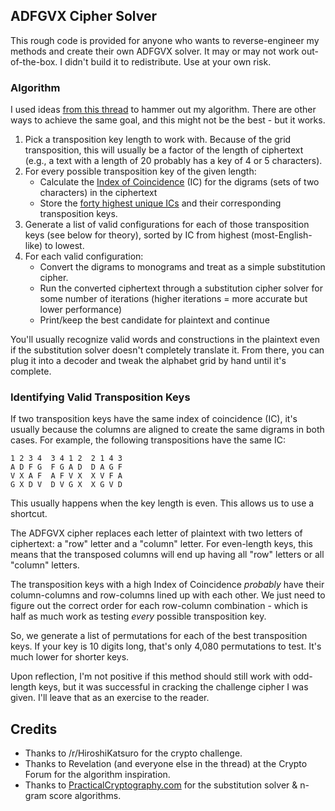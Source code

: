 ## ADFGVX Cipher Solver

This rough code is provided for anyone who wants to reverse-engineer my methods and create their own ADFGVX solver. It may or may not work out-of-the-box. I didn't build it to redistribute. Use at your own risk.

### Algorithm

I used ideas [from this thread](http://s13.zetaboards.com/Crypto/topic/6746690/1/) to hammer out my algorithm. There are other ways to achieve the same goal, and this might not be the best - but it works.

1. Pick a transposition key length to work with. Because of the grid transposition, this will usually be a factor of the length of ciphertext (e.g., a text with a length of 20 probably has a key of 4 or 5 characters).
2. For every possible transposition key of the given length:
   * Calculate the [Index of Coincidence](https://en.wikipedia.org/wiki/Index_of_coincidence) (IC) for the digrams (sets of two characters) in the ciphertext
   * Store the [forty highest unique ICs](/# "Completely random text has an IC of about 1, while English has an IC of about 1.73. The higher ICs are more likely to represent 'English-like' ciphered text.") and their corresponding transposition keys.
3. Generate a list of valid configurations for each of those transposition keys (see below for theory), sorted by IC from highest (most-English-like) to lowest.
4. For each valid configuration:
   * Convert the digrams to monograms and treat as a simple substitution cipher.
   * Run the converted ciphertext through a substitution cipher solver for some number of iterations (higher iterations = more accurate but lower performance)
   * Print/keep the best candidate for plaintext and continue

You'll usually recognize valid words and constructions in the plaintext even if the substitution solver doesn't completely translate it. From there, you can plug it into a decoder and tweak the alphabet grid by hand until it's complete.

### Identifying Valid Transposition Keys

If two transposition keys have the same index of coincidence (IC), it's usually because the columns are aligned to create the same digrams in both cases. For example, the following transpositions have the same IC:

    1 2 3 4  3 4 1 2  2 1 4 3
    A D F G  F G A D  D A G F
    V X A F  A F V X  X V F A
    G X D V  D V G X  X G V D

This usually happens when the key length is even. This allows us to use a shortcut.

The ADFGVX cipher replaces each letter of plaintext with two letters of ciphertext: a "row" letter and a "column" letter. For even-length keys, this means that the transposed columns will end up having all "row" letters or all "column" letters.

The transposition keys with a high Index of Coincidence *probably* have their column-columns and row-columns lined up with each other. We just need to figure out the correct order for each row-column combination - which is half as much work as testing *every* possible transposition key. 

So, we generate a list of permutations for each of the best transposition keys. If your key is 10 digits long, that's only 4,080 permutations to test. It's much lower for shorter keys.

Upon reflection, I'm not positive if this method should still work with odd-length keys, but it was successful in cracking the challenge cipher I was given. I'll leave that as an exercise to the reader.

## Credits

* Thanks to /r/HiroshiKatsuro for the crypto challenge.
* Thanks to Revelation (and everyone else in the thread) at the Crypto Forum for the algorithm inspiration.
* Thanks to [PracticalCryptography.com](http://practicalcryptography.com/cryptanalysis/stochastic-searching/cryptanalysis-simple-substitution-cipher/) for the substitution solver & n-gram score algorithms.
